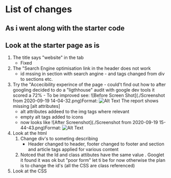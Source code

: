 # List of changes
## As i went along with the starter code

## Look at the starter page as is
1. The title says "website" in the tab
    - Fixed
1. The "Search Engine optimisation link in the header does not work     
    - id mssing in section with search angine - and tags changed from div to sections etc.
1. Try the "Accecibility experince of the page - could't find out how to after googling decided to do a "ligthhouse" audit with google dev tools it scored a 72% - To be improved
 see: ![Before Screen Shot](./Screenshot from 2020-09-19 14-04-32.png)Format: ![Alt Text](url) The report shows missing [alt attributes]
    - alt attributes addeed to the img tags where relevant
    - empty alt tags added to icons
    - now looks like ![After Screenshot](./Screenshot from 2020-09-19 15-44-43.png)Format: ![Alt Text](url)
 1. Look at the html
    1. Change div's to someting describing
        - Header changed to header, footer changed to footer and section and article tags applied for various content
    1. Notced that the Id and class attibutes have the same value . Googlet it found it was ok but "poor form" let ti be for now otherwise the plan is to change the id's (all the CSS are class referenced)
1.  Look at the CSS

